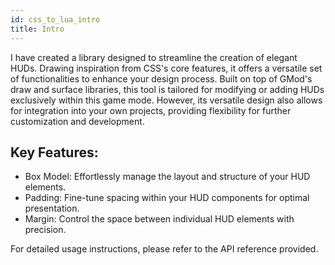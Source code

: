 ```yaml
---
id: css_to_lua_intro
title: Intro
---
```


I have created a library designed to streamline the creation of elegant HUDs. Drawing inspiration from CSS's core features, it offers a versatile set of functionalities to enhance your design process. Built on top of GMod's draw and surface libraries, this tool is tailored for modifying or adding HUDs exclusively within this game mode. However, its versatile design also allows for integration into your own projects, providing flexibility for further customization and development.

## Key Features:

- Box Model: Effortlessly manage the layout and structure of your HUD elements.
- Padding: Fine-tune spacing within your HUD components for optimal presentation.
- Margin: Control the space between individual HUD elements with precision.

For detailed usage instructions, please refer to the API reference provided.
